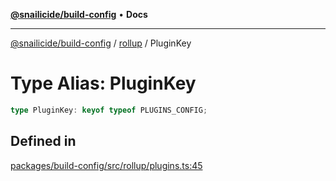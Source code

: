 [**@snailicide/build-config**](../../README.md) • **Docs**

---

[@snailicide/build-config](../../README.md) / [rollup](../README.md) / PluginKey

# Type Alias: PluginKey

```ts
type PluginKey: keyof typeof PLUGINS_CONFIG;
```

## Defined in

[packages/build-config/src/rollup/plugins.ts:45](https://github.com/gbtunney/snailicide-monorepo/blob/e6e31fab4b5388ce50c23f623dbfd6064ce1a2f2/packages/build-config/src/rollup/plugins.ts#L45)

